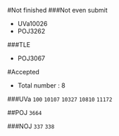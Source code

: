 #Not finished
###Not even submit
- UVa10026
- POJ3262

###TLE
- POJ3067

#Accepted
- Total number : 8

###UVa
`100` `10107` `10327` `10810` `11172`

##POJ
`3664`

###NOJ
`337` `338`

